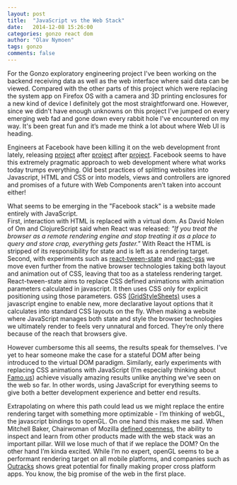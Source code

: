 ```yaml
---
layout: post
title:  "JavaScript vs the Web Stack"
date:   2014-12-08 15:26:00
categories: gonzo react dom
author: "Olav Nymoen"
tags: gonzo
comments: false
---
```


For the Gonzo exploratory engineering project I've been working on the backend receiving data as well as the web interface where said data can be viewed. Compared with the other parts of this project which were replacing the system app on Firefox OS with a camera and 3D printing enclosures for a new kind of device I definitely got the most straightforward one. However, since we didn't have enough unknowns on this project I've jumped on every emerging web fad and gone down every rabbit hole I've encountered on my way. It's been great fun and it’s made me think a lot about where Web UI is heading.

<!--more-->

Engineers at Facebook have been killing it on the web development front lately, releasing [project](http://facebook.github.io/react/) after [project](http://flowtype.org/) after [project](http://facebook.github.io/immutable-js/). Facebook seems to have this extremely pragmatic approach to web development where what works today trumps everything. Old best practices of splitting websites into Javascript, HTML and CSS or into models, views and controllers are ignored and promises of a future with Web Components aren’t taken into account either!

What seems to be emerging in the "Facebook stack" is a website made entirely with JavaScript.  
First, interaction with HTML is replaced with a virtual dom. As David Nolen of Om and ClojureScript said when React was released: *"If you treat the browser as a remote rendering engine and stop treating it as a place to query and store crap, everything gets faster."* With React the HTML is stripped of its responsibility for state and is left as a rendering target.  
Second, with experiments such as [react-tween-state](https://github.com/chenglou/react-tween-state) and [react-gss](https://github.com/petehunt/react-gss) we move even further from the native browser technologies taking both layout and animation out of CSS, leaving that too as a stateless rendering target. React-tween-state aims to replace CSS defined animations with animation parameters calculated in javascript. It then uses CSS only for explicit positioning using those parameters. GSS [(GridStyleSheets)](http://gridstylesheets.org/) uses a javascript engine to enable new, more declarative layout options that it calculates into standard CSS layouts on the fly. When making a website where JavaScript manages both state and style the browser technologies we ultimately render to feels very unnatural and forced. They’re only there because of the reach that browsers give.

However cumbersome this all seems, the results speak for themselves. I've yet to hear someone make the case for a stateful DOM after being introduced to the virtual DOM paradigm. Similarly, early experiments with replacing CSS animations with JavaScript (I’m especially thinking about [Famo.us](http://famo.us/)) achieve visually amazing results unlike anything we've seen on the web so far. In other words, using JavaScript for everything seems to give both a better development experience and better end results.

Extrapolating on where this path could lead us we might replace the entire rendering target with something more optimizable - I’m thinking of webGL, the javascript bindings to openGL. On one hand this makes me sad. When Mitchell Baker, Chairwoman of Mozilla [defined openness](https://air.mozilla.org/nature-of-mozilla/), the ability to inspect and learn from other products made with the web stack was an important pillar. Will we lose much of that if we replace the DOM? On the other hand I’m kinda excited. While I’m no expert, openGL seems to be a performant rendering target on all mobile platforms, and companies such as [Outracks](http://www.outracks.com/) shows great potential for finally making proper cross platform apps. You know, the big promise of the web in the first place.
